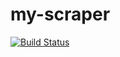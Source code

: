 # my-scraper

[![Build Status](https://travis-ci.org/mono0x/my-scraper.svg)](https://travis-ci.org/mono0x/my-scraper)
